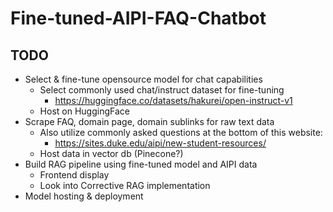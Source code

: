 # Fine-tuned-AIPI-FAQ-Chatbot

## TODO
* Select & fine-tune opensource model for chat capabilities
    * Select commonly used chat/instruct dataset for fine-tuning
        * https://huggingface.co/datasets/hakurei/open-instruct-v1
    * Host on HuggingFace
* Scrape FAQ, domain page, domain sublinks for raw text data
    * Also utilize commonly asked questions at the bottom of this website:
        * https://sites.duke.edu/aipi/new-student-resources/
    * Host data in vector db (Pinecone?)
* Build RAG pipeline using fine-tuned model and AIPI data
    * Frontend display
    * Look into Corrective RAG implementation
* Model hosting & deployment